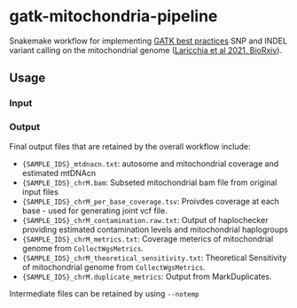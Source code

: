 # gatk-mitochondria-pipeline
Snakemake workflow for implementing [GATK best practices](https://github.com/gatk-workflows/gatk4-mitochondria-pipeline) SNP and INDEL variant calling on the mitochondrial genome ([Laricchia et al 2021. BioRxiv](https://www.biorxiv.org/content/10.1101/2021.07.23.453510v1)).

## Usage


### Input


### Output
Final output files that are retained by the overall workflow include:
- `{SAMPLE_IDS}_mtdnacn.txt`: autosome and mitochondrial coverage and estimated mtDNAcn
- `{SAMPLE_IDS}_chrM.bam`: Subseted mitochondrial bam file from original input files
- `{SAMPLE_IDS}_chrM_per_base_coverage.tsv`: Proivdes coverage at each base - used for generating joint vcf file.
- `{SAMPLE_IDS}_chrM_contamination.raw.txt`: Output of haplochecker providing estimated contamination levels and mitochondrial haplogroups
- `{SAMPLE_IDS}_chrM_metrics.txt`: Coverage meterics of mitochondrial genome from `CollectWgsMetrics`.
- `{SAMPLE_IDS}_chrM_theoretical_sensitivity.txt`: Theoretical Sensitivity of mitochondrial genome from `CollectWgsMetrics`.
- `{SAMPLE_IDS}_chrM.duplicate_metrics`: Output from MarkDuplicates.

Intermediate files can be retained by using `--notemp`

